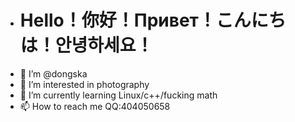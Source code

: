- # Hello！你好！Привет！こんにちは！안녕하세요！
- 👋 I’m @dongska
- 👀 I’m interested in photography
- 🌱 I’m currently learning Linux/c++/fucking math
- 📫 How to reach me QQ:404050658

<!---
dongska/dongska is a ✨ special ✨ repository because its `README.md` (this file) appears on your GitHub profile.
You can click the Preview link to take a look at your changes.
--->

